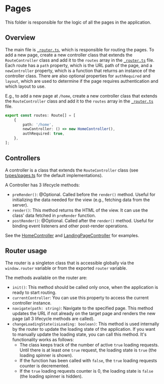 # Pages

This folder is responsible for the logic of all the pages in the application.

## Overview

The main file is [`_router.ts`](./_router.ts), which is responsible for routing the pages.
To add a new page, create a new controller class that extends the `RouteController` class and add it to the `routes` array in the [`_router.ts`](./_router.ts) file.
Each route has a `path` property, which is the URL path of the page, and a `newController` property, which is a function that returns an instance of the controller class.
There are also optional properties for `authRequired` and `layout`, which are used to determine if the page requires authentication and which layout to use.

E.g., to add a new page at `/home`, create a new controller class that extends the `RouteController` class and add it to the `routes` array in the [`_router.ts`](./_router.ts) file.
```ts
export const routes: Route[] = [
	{
		path: '/home',
		newController: () => new HomeController(),
		authRequired: true,
	},
];
```

## Controllers

A controller is a class that extends the `RouteController` class (see [types/pages.ts](./types/pages.ts) for the default implementations).

A Controller has 3 lifecycle methods:

- `preRender()`: @Optional. Called before the `render()` method. Useful for initializing the data needed for the view (e.g., fetching data from the server).
- `render()`: This method returns the HTML of the view. It can use the class' data fetched in `preRender` function.
- `postRender()`: @Optional. Called after the `render()` method. Useful for binding event listeners and other post-render operations.

See the [HomeController](./HomeController.ts) and [LandingPageController](./LandingPageController.ts) for examples.


## Router usage

The router is a singleton class that is accessible globally via the `window.router` variable or from the exported `router` variable.

The methods available on the router are:

- `init()`: This method should be called only once, when the application is ready to start routing.
- `currentController`: You can use this property to access the current controller instance.
- `navigate(path: string)`: Navigate to the specified page. This method updates the URL if not already on the target page and renders the new page (all 3 lifecycle methods are called).
- `changeLoadingState(isLoading: boolean)`: This method is used internally by the router to update the loading state of the application. If you want to manually update the loading state, you can call this method. It's functionality works as follows:
  - The class keeps track of the number of active `true` loading requests. Until there is at least one `true` request, the loading state is `true` (the loading spinner is shown).
  - If the function has been called with `false`, the `true` loading requests counter is decremented.
  - If the `true` loading requests counter is 0, the loading state is `false` (the loading spinner is hidden).
